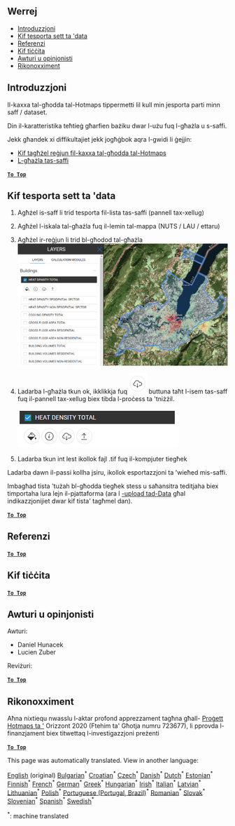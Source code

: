 <h2> Werrej </h2><ul><li> <a href="#Introduction">Introduzzjoni</a> </li><li> <a href="#How-to-export-a-dataset">Kif tesporta sett ta &#39;data</a> </li><li> <a href="#References">Referenzi</a> </li><li> <a href="#How-to-cite">Kif tiċċita</a> </li><li> <a href="#Authors-and-reviewers">Awturi u opinjonisti</a> </li><li> <a href="#Acknowledgement">Rikonoxximent</a> </li></ul><h2> Introduzzjoni </h2><p> Il-kaxxa tal-għodda tal-Hotmaps tippermetti lil kull min jesporta parti minn saff / dataset. </p><p> Din il-karatteristika teħtieġ għarfien bażiku dwar l-użu fuq l-għażla u s-saffi. </p><p> Jekk għandek xi diffikultajiet jekk jogħġbok aqra l-gwidi li ġejjin: </p><ul><li> <a href="How-to-select-a-region-in-the-Hotmaps-toolbox">Kif tagħżel reġjun fil-kaxxa tal-għodda tal-Hotmaps</a> </li><li> <a href="Layer-section">L-għażla tas-saffi</a> </li></ul><p><ins> <code><strong><a href="#table-of-contents">To Top</a></strong></code> </ins> </p><h2> Kif tesporta sett ta &#39;data </h2><ol><li><p> Agħżel is-saff li trid tesporta fil-lista tas-saffi (pannell tax-xellug) </p></li><li><p> Agħżel l-iskala tal-għażla fuq il-lemin tal-mappa (NUTS / LAU / ettaru) </p></li><li><p> Agħżel ir-reġjun li trid bl-għodod tal-għażla <img alt="l-esportazzjoni_selection" src="images/export_selection.png"/></p></li><li><p> Ladarba l-għażla tkun ok, ikklikkja fuq <img alt="buttuna ta &#39;esportazzjoni" src="images/layer-export-btn.png"/> buttuna taħt l-isem tas-saff fuq il-pannell tax-xellug biex tibda l-proċess ta &#39;tniżżil. </p><p><img alt="għażliet tas-saff" src="images/layer-options.png"/></p></li><li><p> Ladarba tkun int lest ikollok fajl .tif fuq il-kompjuter tiegħek </p></li></ol><p> Ladarba dawn il-passi kollha jsiru, ikollok esportazzjoni ta &#39;wieħed mis-saffi. </p><p> Imbagħad tista &#39;tużah bl-għodda tiegħek stess u saħansitra teditjaha biex timportaha lura lejn il-pjattaforma (ara l <a href="Data_upload">-upload tad-Data</a> għal indikazzjonijiet dwar kif tista&#39; tagħmel dan). </p><p><ins> <code><strong><a href="#table-of-contents">To Top</a></strong></code> </ins> </p><h2> Referenzi </h2><p><ins> <code><strong><a href="#table-of-contents">To Top</a></strong></code> </ins> </p><h2> Kif tiċċita </h2><p><ins> <code><strong><a href="#table-of-contents">To Top</a></strong></code> </ins> </p><h2> Awturi u opinjonisti </h2><p> Awturi: </p><ul><li> Daniel Hunacek </li><li> Lucien Zuber </li></ul><p> Reviżuri: </p><p><ins> <code><strong><a href="#table-of-contents">To Top</a></strong></code> </ins> </p><h2> Rikonoxximent </h2><p> Aħna nixtiequ nwasslu l-aktar profond apprezzament tagħna għall- <a href="https://www.hotmaps-project.eu">Proġett Hotmaps ta &#39;</a> Orizzont 2020 (Ftehim ta&#39; Għotja numru 723677), li pprovda l-finanzjament biex titwettaq l-investigazzjoni preżenti </p><p><ins> <code><strong><a href="#table-of-contents">To Top</a></strong></code> </ins> </p>

This page was automatically translated. View in another language:

[English](en-Data-export-functionalities) (original) [Bulgarian](bg-Data-export-functionalities)<sup>\*</sup> [Croatian](hr-Data-export-functionalities)<sup>\*</sup> [Czech](cs-Data-export-functionalities)<sup>\*</sup> [Danish](da-Data-export-functionalities)<sup>\*</sup> [Dutch](nl-Data-export-functionalities)<sup>\*</sup> [Estonian](et-Data-export-functionalities)<sup>\*</sup> [Finnish](fi-Data-export-functionalities)<sup>\*</sup> [French](fr-Data-export-functionalities)<sup>\*</sup> [German](de-Data-export-functionalities)<sup>\*</sup> [Greek](el-Data-export-functionalities)<sup>\*</sup> [Hungarian](hu-Data-export-functionalities)<sup>\*</sup> [Irish](ga-Data-export-functionalities)<sup>\*</sup> [Italian](it-Data-export-functionalities)<sup>\*</sup> [Latvian](lv-Data-export-functionalities)<sup>\*</sup> [Lithuanian](lt-Data-export-functionalities)<sup>\*</sup>  [Polish](pl-Data-export-functionalities)<sup>\*</sup> [Portuguese (Portugal, Brazil)](pt-Data-export-functionalities)<sup>\*</sup> [Romanian](ro-Data-export-functionalities)<sup>\*</sup> [Slovak](sk-Data-export-functionalities)<sup>\*</sup> [Slovenian](sl-Data-export-functionalities)<sup>\*</sup> [Spanish](es-Data-export-functionalities)<sup>\*</sup> [Swedish](sv-Data-export-functionalities)<sup>\*</sup> 

<sup>\*</sup>: machine translated
